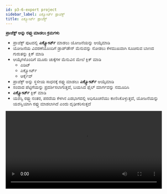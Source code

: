 ```yaml
---
id: p3-6-export project
sidebar_label: ಎಕ್ಸ್ಪೋರ್ಟ್ ಪ್ರಾಜೆಕ್ಟ್ 
title: ಎಕ್ಸ್ಪೋರ್ಟ್ ಪ್ರಾಜೆಕ್ಟ್ 
---
```


**ಪ್ರಾಜೆಕ್ಟ್ ಅನ್ನು ರಫ್ತು ಮಾಡಲು ಕ್ರಮಗಳು**

- ಪ್ರಾಜೆಕ್ಟ್ ಪುಟದಲ್ಲಿ **ಎಕ್ಸ್ಪೋರ್ಟ್** ಮಾಡಲು ಯೋಜನೆಯನ್ನು ಆಯ್ಕೆಮಾಡಿ
- ಯೋಜನೆಯ ವಿವರಣೆಯೊಂದಿಗೆ ಡ್ರಾಪ್‌ಡೌನ್ ಮೆನುವನ್ನು ನೋಡಲು ಕೆಳಮುಖವಾಗಿ ಸೂಚಿಸುವ ಬಾಣದ ಗುರುತನ್ನು ಕ್ಲಿಕ್ ಮಾಡಿ
- ಆಯ್ಕೆಗಳೊಂದಿಗೆ ಮೂರು ಚುಕ್ಕೆಗಳ ಮೆನುವಿನ ಮೇಲೆ ಕ್ಲಿಕ್ ಮಾಡಿ
   - ಎಡಿಟ್ 
   - ಎಕ್ಸ್ಪೋರ್ಟ್ 
   - ಆರ್ಕೈವ್
- ಪ್ರಾಜೆಕ್ಟ್ ಅನ್ನು ಸ್ಥಳೀಯ ಸಾಧನಕ್ಕೆ ರಫ್ತು ಮಾಡಲು **ಎಕ್ಸ್ಪೋರ್ಟ್** ಆಯ್ಕೆಮಾಡಿ
- ಸಂವಾದ ಪೆಟ್ಟಿಗೆಯನ್ನು ಪ್ರದರ್ಶಿಸಲಾಗುತ್ತದೆ, ಬಯಸಿದ ಫೈಲ್ ಮಾರ್ಗವನ್ನು ನಮೂದಿಸಿ
- **ಎಕ್ಸ್ಪೋರ್ಟ್** ಕ್ಲಿಕ್ ಮಾಡಿ
- ಯಶಸ್ವಿ ರಫ್ತು ನಂತರ, ಪರದೆಯ ಕೆಳಗಿನ ಎಡಭಾಗದಲ್ಲಿ ಅಧಿಸೂಚನೆಯು ಕಾಣಿಸಿಕೊಳ್ಳುತ್ತದೆ, ಯೋಜನೆಯನ್ನು ಯಶಸ್ವಿಯಾಗಿ ರಫ್ತು ಮಾಡಲಾಗಿದೆ ಎಂದು ದೃಢೀಕರಿಸುತ್ತದೆ

<video controls src="/0.5.5/en-exportfile.mov" width="100%" type="video/mov"/>

### ಆಡಿಯೋ ಫೈಲ್ ಅನ್ನು ಹೇಗೆ ಎಕ್ಸ್ಪೋರ್ಟ್ ಮಾಡುವುದು? ###

- ಪ್ರಾಜೆಕ್ಟ್ ಪುಟದಿಂದ ನೀವು **ಎಕ್ಸ್ಪೋರ್ಟ್** ಮಾಡಲು ಬಯಸುವ ಪ್ರಾಜೆಕ್ಟ್ ಅನ್ನು ಆಯ್ಕೆ ಮಾಡುವ ಮೂಲಕ ಪ್ರಾರಂಭಿಸಿ
- ಪ್ರಾಜೆಕ್ಟ್‌ನ ಬಲಭಾಗದಲ್ಲಿ ಕೆಳಮುಖವಾಗಿ ಸೂಚಿಸುವ ಬಾಣವನ್ನು ಪತ್ತೆ ಮಾಡಿ ಮತ್ತು ಅದರ ಮೇಲೆ ಕ್ಲಿಕ್ ಮಾಡಿ
- ಮೂರು-ಡಾಟ್ ಮೆನುವನ್ನು ಹುಡುಕಿ ಮತ್ತು ಅದರ ಮೇಲೆ ಕ್ಲಿಕ್ ಮಾಡಿ
- ಕಾಣಿಸಿಕೊಳ್ಳುವ ಮೆನುವಿನಲ್ಲಿ, **ಎಕ್ಸ್ಪೋರ್ಟ್** ಆಯ್ಕೆಯನ್ನು ಆರಿಸಿ
- ರಫ್ತು ಸೆಟ್ಟಿಂಗ್‌ಗಳಿಗಾಗಿ ಸಂವಾದ ಪೆಟ್ಟಿಗೆ ತೆರೆಯುತ್ತದೆ, ನಿಮಗೆ ಈ ಕೆಳಗಿನ ರಫ್ತು ಆಯ್ಕೆಗಳನ್ನು ನೀಡುತ್ತದೆ
   - **ಪದ್ಯದ ಪ್ರಕಾರ** (ಡೀಫಾಲ್ಟ್): ಈ ಸೆಟ್ಟಿಂಗ್ ಪದ್ಯದ ಮೂಲಕ ಯೋಜನೆಯ ಪದ್ಯವನ್ನುಎಕ್ಸ್ಪೋರ್ಟ್ ರಫ್ತು ಮಾಡುತ್ತದೆ
   - **ಅಧ್ಯಾಯ:** ಈ ಆಯ್ಕೆಯು ಸಂಪೂರ್ಣ ಅಧ್ಯಾಯವನ್ನು ಒಂದು ಫೈಲ್ ಆಗಿ ರಫ್ತು ಮಾಡುತ್ತದೆ
   - ** ಪೂರ್ಣ ಪ್ರಾಜೆಕ್ಟ್:** ಈ ಆಯ್ಕೆಯನ್ನು ಬಳಸಿಕೊಂಡು ನೀವು ಸಂಪೂರ್ಣ ಯೋಜನೆಯನ್ನು ಎಕ್ಸ್ಪೋರ್ಟ್ ಮಾಡಬಹುದು ಅದು ಯೋಜನೆಯಲ್ಲಿ ಎಲ್ಲಾ ವೈಯಕ್ತಿಕ ಟೇಕ್‌ಗಳನ್ನು ಸೇರಿಸುತ್ತದೆ

:::note ಟಿಪ್ಪಣಿ

ಪ್ರವೇಶಿಸಬಹುದಾದರೆ ಪಠ್ಯದೊಂದಿಗೆ ಫೈಲ್ ಅನ್ನು ರಫ್ತು ಮಾಡಲು ನೀವು ಚೆಕ್‌ಬಾಕ್ಸ್ ಅನ್ನು ಕ್ಲಿಕ್ ಮಾಡಬಹುದು.
::: 

<video controls src="/0.5.5/en_audio_toolbar12.mov" width="100%" type="video/mov"/>